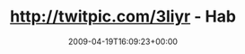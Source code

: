 ---
retweeted: false
source: <a href="http://twitter.com" rel="nofollow">Twitter Web Client</a>
entities:
  hashtags: []
  symbols: []
  user_mentions: []
  urls: []
display_text_range:
- '0'
- '129'
favorite_count: '0'
id_str: '1558701576'
truncated: false
retweet_count: '0'
id: '1558701576'
created_at: Sun Apr 19 16:09:23 +0000 2009
favorited: false
full_text: http://twitpic.com/3liyr - Hab mein gesammeltes Kraut erstmal dem Mitbewohner
  zu kosten gegeben (wegen http://tinyurl.com/dyvgck)
lang: de
tags:
- pesos:twitter
date: '2009-04-19T16:09:23+00:00'
src: https://twitter.com/bascht/status/1558701576
original_url: https://twitter.com/bascht/status/1558701576
type: twitter_tweet
text: http://twitpic.com/3liyr - Hab mein gesammeltes Kraut erstmal dem Mitbewohner
  zu kosten gegeben (wegen http://tinyurl.com/dyvgck)
title: 'http://twitpic.com/3liyr - Hab '

---